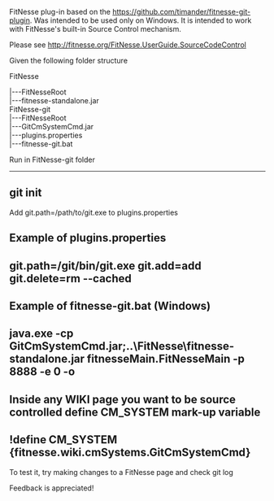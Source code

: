 FitNesse plug-in based on the https://github.com/timander/fitnesse-git-plugin.
Was intended to be used only on Windows. 
It is intended to work with FitNesse's built-in Source Control mechanism.

Please see http://fitnesse.org/FitNesse.UserGuide.SourceCodeControl

Given the following folder structure
 
  FitNesse
  
  |---FitNesseRoot  
  |---fitnesse-standalone.jar  
  FitNesse-git  
  |---FitNesseRoot  
  |---GitCmSystemCmd.jar  
  |---plugins.properties  
  |---fitnesse-git.bat
  
Run in FitNesse-git folder
  
  ---------------------------------------------
  git init
  ---------------------------------------------

Add git.path=/path/to/git.exe to plugins.properties

Example of plugins.properties
  ---------------------------------------------
  git.path=/git/bin/git.exe
  git.add=add
  git.delete=rm --cached
  ---------------------------------------------

Example of fitnesse-git.bat (Windows)
  ---------------------------------------------
  java.exe -cp GitCmSystemCmd.jar;..\FitNesse\fitnesse-standalone.jar fitnesseMain.FitNesseMain -p 8888 -e 0 -o
  ---------------------------------------------

Inside any WIKI page you want to be source controlled define CM_SYSTEM mark-up variable
  ---------------------------------------------
  !define CM_SYSTEM {fitnesse.wiki.cmSystems.GitCmSystemCmd} 
  ---------------------------------------------

To test it, try making changes to a FitNesse page and check git log

Feedback is appreciated!
